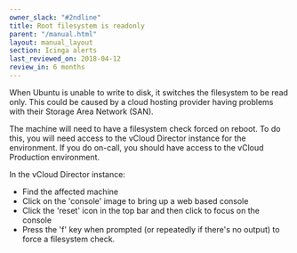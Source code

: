 ```yaml
---
owner_slack: "#2ndline"
title: Root filesystem is readonly
parent: "/manual.html"
layout: manual_layout
section: Icinga alerts
last_reviewed_on: 2018-04-12
review_in: 6 months
---
```


When Ubuntu is unable to write to disk, it switches the filesystem to be
read only. This could be caused by a cloud hosting provider having
problems with their Storage Area Network (SAN).

The machine will need to have a filesystem check forced on reboot. To do
this, you will need access to the vCloud Director instance for the
environment. If you do on-call, you should have access to the vCloud Production environment.

In the vCloud Director instance:

- Find the affected machine
- Click on the 'console' image to bring up a web based console
- Click the 'reset' icon in the top bar and then click to focus on the
  console
- Press the 'f' key when prompted (or repeatedly if there's no output)
  to force a filesystem check.
